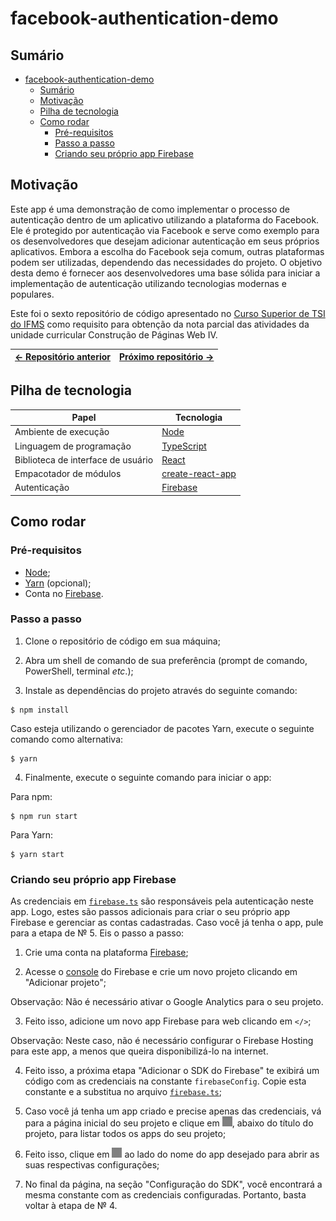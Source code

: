 # facebook-authentication-demo

## Sumário

- [facebook-authentication-demo](#facebook-authentication-demo)
  - [Sumário](#sumário)
  - [Motivação](#motivação)
  - [Pilha de tecnologia](#pilha-de-tecnologia)
  - [Como rodar](#como-rodar)
    - [Pré-requisitos](#pré-requisitos)
    - [Passo a passo](#passo-a-passo)
    - [Criando seu próprio app Firebase](#criando-seu-próprio-app-firebase)

## Motivação

Este app é uma demonstração de como implementar o processo de autenticação dentro de um aplicativo utilizando a plataforma do Facebook. Ele é protegido por autenticação via Facebook e serve como exemplo para os desenvolvedores que desejam adicionar autenticação em seus próprios aplicativos. Embora a escolha do Facebook seja comum, outras plataformas podem ser utilizadas, dependendo das necessidades do projeto. O objetivo desta demo é fornecer aos desenvolvedores uma base sólida para iniciar a implementação de autenticação utilizando tecnologias modernas e populares.

Este foi o sexto repositório de código apresentado no [Curso Superior de TSI do IFMS](https://www.ifms.edu.br/campi/campus-aquidauana/cursos/graduacao/sistemas-para-internet/sistemas-para-internet) como requisito para obtenção da nota parcial das atividades da unidade curricular Construção de Páginas Web IV.

| [&larr; Repositório anterior](https://github.com/mdccg/anime-snap) | [Próximo repositório &rarr;](#) |
|-|-|

## Pilha de tecnologia

| Papel | Tecnologia |
|-|-|
| Ambiente de execução | [Node](https://nodejs.org/en/) |
| Linguagem de programação | [TypeScript](https://www.typescriptlang.org/) |
| Biblioteca de interface de usuário | [React](https://reactjs.org/) |
| Empacotador de módulos | [create-react-app](https://create-react-app.dev/) |
| Autenticação | [Firebase](https://firebase.google.com/?hl=pt) |

## Como rodar

### Pré-requisitos

- [Node](https://nodejs.org/en/download/);
- [Yarn](https://yarnpkg.com/) (opcional);
- Conta no [Firebase](https://firebase.google.com/?hl=pt).

### Passo a passo

1. Clone o repositório de código em sua máquina;
   
2. Abra um shell de comando de sua preferência (prompt de comando, PowerShell, terminal _etc_.);

3. Instale as dependências do projeto através do seguinte comando:

```console
$ npm install
```

Caso esteja utilizando o gerenciador de pacotes Yarn, execute o seguinte comando como alternativa:

```console
$ yarn
```

4. Finalmente, execute o seguinte comando para iniciar o app:

Para npm:

```console
$ npm run start
```

Para Yarn:

```console
$ yarn start
```

### Criando seu próprio app Firebase

As credenciais em [`firebase.ts`](./src/config/firebase.ts) são responsáveis pela autenticação neste app. Logo, estes são passos adicionais para criar o seu próprio app Firebase e gerenciar as contas cadastradas. Caso você já tenha o app, pule para a etapa de &numero; 5. Eis o passo a passo:

1. Crie uma conta na plataforma [Firebase](https://firebase.google.com/?hl=pt);

2. Acesse o [console](https://console.firebase.google.com/) do Firebase e crie um novo projeto clicando em "Adicionar projeto";

Observação: Não é necessário ativar o Google Analytics para o seu projeto.

3. Feito isso, adicione um novo app Firebase para web clicando em `</>`;

Observação: Neste caso, não é necessário configurar o Firebase Hosting para este app, a menos que queira disponibilizá-lo na internet.

4. Feito isso, a próxima etapa "Adicionar o SDK do Firebase" te exibirá um código com as credenciais na constante `firebaseConfig`. Copie esta constante e a substitua no arquivo [`firebase.ts`](./src/config/firebase.ts);

5. Caso você já tenha um app criado e precise apenas das credenciais, vá para a página inicial do seu projeto e clique em <img alt="apps" style="filter: invert(.5)" src="./docs/nine-squares.svg" width="16px" height="16px" />, abaixo do título do projeto, para listar todos os apps do seu projeto;

6. Feito isso, clique em <img alt="configurações do app" style="filter: invert(.5)" src="./docs/gear-solid.svg" width="16px" height="16px" /> ao lado do nome do app desejado para abrir as suas respectivas configurações;

7. No final da página, na seção "Configuração do SDK", você encontrará a mesma constante com as credenciais configuradas. Portanto, basta voltar à etapa de &numero; 4.